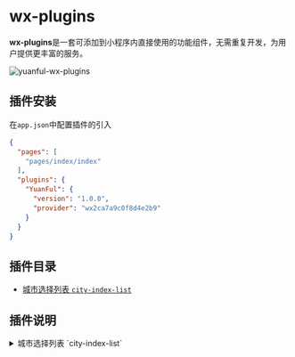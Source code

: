 # wx-plugins

**wx-plugins**是一套可添加到小程序内直接使用的功能组件，无需重复开发，为用户提供更丰富的服务。

![yuanful-wx-plugins](https://img.shields.io/badge/license-MIT-blue.svg)


## 插件安装
在`app.json`中配置插件的引入
```json
{
  "pages": [
    "pages/index/index"
  ],
  "plugins": {
    "YuanFul": {
      "version": "1.0.0",
      "provider": "wx2ca7a9c0f8d4e2b9"
    }
  }
}
```

## 插件目录
* [城市选择列表 `city-index-list`](#城市选择列表-city-index-list)



## 插件说明
<details>
<summary id="城市选择列表-city-index-list">
  城市选择列表 `city-index-list`
</summary>

  #### 预览
  <div>
    <img width="40%" src="preview/city-index-list.png" alt="yuanful-wx-plugins" />
  </div>

  #### 属性
  名称 | 类型 | 默认 | 描述
  --- | --- | --- | ---
  theme   | String  | `green`     | 插件主题，目前有：`orange`、`red`、`blue`、`green`
  styles  | Object  | `{}`        | 插件自定义样式，支持：`letterBarBackground` 字母索引背景色、`letterColor` 字母默认颜色、`letterActiveColor` 字母选中的颜色、`closerBackground` 关闭按钮背景
  visible | Boolean | `false`     | 是否显示

  #### 事件
  名称 | 参数 | 描述
  --- | --- | ---
  onselect  | `event` | `event.detail` 为选择的城市数据，包括：`name` 城市名、`code` 城市编码

  #### 使用
  page.wxml
  ```html
  <city-index-list
      theme="orange"
      visible="{{cityVisible}}"
      styles="{{cityStyles}}"
      bind:onselect="onSelectCity"
  />

  <button bindtap="onClickBtn">显示</button>
  ```

  page.js
  ```javascript
  Page({
      data: {
          cityVisible: false,
          cityStyles: {
              letterColor: '#fff'
          }
      },
      onClickBtn(){
          this.setData({
              cityVisible: true
          });
      },
      onSelectCity(e){
          let detail = e.detail;

          console.log(detail);
      }
  });
  ```

  page.json
  ```json
  {
    "usingComponents": {
      "city-index-list": "plugin://YuanFul/city-index-list"
    }
  }
  ```

</details>
